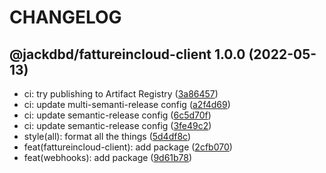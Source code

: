# CHANGELOG

## @jackdbd/fattureincloud-client 1.0.0 (2022-05-13)

* ci: try publishing to Artifact Registry ([3a86457](https://github.com/jackdbd/calderone/commit/3a86457))
* ci: update multi-semanti-release config ([a2f4d69](https://github.com/jackdbd/calderone/commit/a2f4d69))
* ci: update semantic-release config ([6c5d70f](https://github.com/jackdbd/calderone/commit/6c5d70f))
* ci: update semantic-release config ([3fe49c2](https://github.com/jackdbd/calderone/commit/3fe49c2))
* style(all): format all the things ([5d4df8c](https://github.com/jackdbd/calderone/commit/5d4df8c))
* feat(fattureincloud-client): add package ([2cfb070](https://github.com/jackdbd/calderone/commit/2cfb070))
* feat(webhooks): add package ([9d61b78](https://github.com/jackdbd/calderone/commit/9d61b78))
